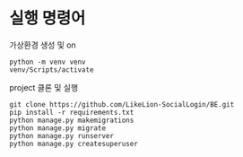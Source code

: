 # 실행 명령어 


가상환경 생성 및  on
```
python -m venv venv
venv/Scripts/activate 
```

project 클론 및 실행 
```
git clone https://github.com/LikeLion-SocialLogin/BE.git
pip install -r requirements.txt
python manage.py makemigrations
python manage.py migrate
python manage.py runserver 
python manage.py createsuperuser
```